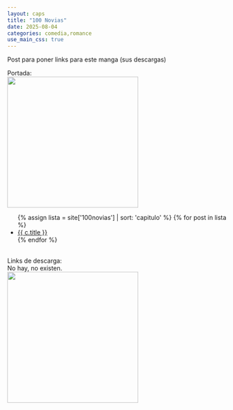 ```yaml
---
layout: caps
title: "100 Novias"
date: 2025-08-04
categories: comedia,romance
use_main_css: true
---
```

Post para poner links para este manga (sus descargas)

Portada:
<br>
<img src="{{ site.baseurl }}/assets/img/100n-cover.jpg" width="300">

<ul>
  {% assign lista = site['100novias'] | sort: 'capitulo' %}
  {% for post in lista %}
    <li><a href="{{ site.baseurl }}{{ c.url }}">{{ c.title }}</a></li>
  {% endfor %}
  </ul>
<br>
Links de descarga:
<br>
No hay, no existen.
<br>
<img src="{{ site.baseurl }}/assets/img/nohaymeme.jpg" width="300">
